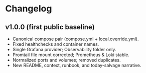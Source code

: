 # Changelog

## v1.0.0 (first public baseline)
- Canonical compose pair (compose.yml + local.override.yml).
- Fixed healthchecks and container names.
- Single Grafana provider; Observability folder only.
- Promtail file mount corrected; Prometheus & Loki stable.
- Normalized ports and volumes; removed duplicates.
- New README, context, runbook, and today-salvage narrative.
